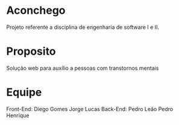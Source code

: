 # Aconchego
Projeto referente a disciplina de engenharia de software I e II.

# Proposito
Solução web para auxílio a pessoas com transtornos mentais

# Equipe
Front-End:
  Diego Gomes
  Jorge Lucas
Back-End:
  Pedro Leão
  Pedro Henrique
  
